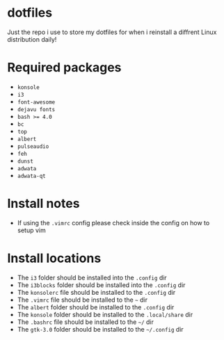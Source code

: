 # dotfiles
Just the repo i use to store my dotfiles for when i reinstall a diffrent Linux distribution daily!

# Required packages
* `konsole`
* `i3`
* `font-awesome`
* `dejavu fonts`
* `bash >= 4.0`
* `bc`
* `top`
* `albert`
* `pulseaudio`
* `feh`
* `dunst`
* `adwata`
* `adwata-qt`

# Install notes
* If using the `.vimrc` config please check inside the config on how to setup vim

# Install locations
* The `i3` folder should be installed into the `.config` dir
* The `i3blocks` folder should be installed into the `.config` dir
* The `konsolerc` file should be installed to the `.config` dir
* The `.vimrc` file should be installed to the `~` dir
* The `albert` folder should be installed to the `.config` dir
* The `konsole` folder should be installed to the `.local/share` dir
* The `.bashrc` file should be installed to the `~/` dir
* The `gtk-3.0` folder should be installed to the `~/.config` dir
